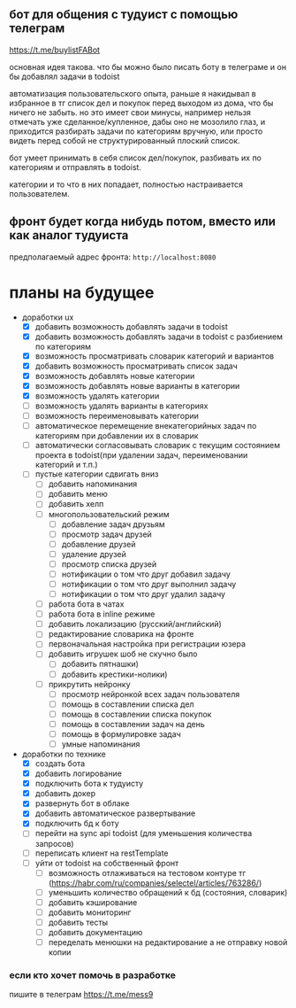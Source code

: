 ## бот для общения с тудуист с помощью телеграм

https://t.me/buylistFABot

основная идея такова. что бы можно было писать боту в телеграме и он бы добавлял задачи в todoist

автоматизация пользовательского опыта, раньше я накидывал в избранное в тг список дел и покупок перед выходом из дома,
что бы ничего не забыть. но это имеет свои минусы, например нельзя отмечать уже сделанное/купленное,
дабы оно не мозолило глаз, и приходится разбирать задачи по категориям вручную, или просто видеть перед собой
не структурированный плоский список.

бот умеет принимать в себя список дел/покупок, разбивать их по категориям и отправлять в todoist.

категории и то что в них попадает, полностью настраивается пользователем.

## фронт будет когда нибудь потом, вместо или как аналог тудуиста

предполагаемый адрес фронта:
`http://localhost:8080`

# планы на будущее

- доработки ux
    - [x] добавить возможность добавлять задачи в todoist
    - [x] добавить возможность добавлять задачи в todoist с разбиением по категориям
    - [x] возможность просматривать словарик категорий и вариантов
    - [x] добавить возможность просматривать список задач
    - [x] возможность добавлять новые категории
    - [x] возможность добавлять новые варианты в категории
    - [x] возможность удалять категории
    - [ ] возможность удалять варианты в категориях
    - [ ] возможность переименовывать категории
    - [ ] автоматическое перемещение внекатегорийных задач по категориям при добавлении их в словарик
  - [ ] автоматически согласовывать словарик с текущим состоянием проекта в todoist(при удалении задач, переименовании
    категорий и т.п.)
  - [ ] пустые категории сдвигать вниз
    - [ ] добавить напоминания
    - [ ] добавить меню
    - [ ] добавить хелп
    - [ ] многопользовательский режим
        - [ ] добавление задач друзьям
        - [ ] просмотр задач друзей
        - [ ] добавление друзей
        - [ ] удаление друзей
        - [ ] просмотр списка друзей
        - [ ] нотификации о том что друг добавил задачу
        - [ ] нотификации о том что друг выполнил задачу
        - [ ] нотификации о том что друг удалил задачу
    - [ ] работа бота в чатах
    - [ ] работа бота в inline режиме
    - [ ] добавить локализацию (русский/английский)
    - [ ] редактирование словарика на фронте
    - [ ] первоначальная настройка при регистрации юзера
    - [ ] добавить игрушек шоб не скучно было
        - [ ] добавить пятнашки)
        - [ ] добавить крестики-нолики)
    - [ ] прикрутить нейронку
        - [ ] просмотр нейронкой всех задач пользователя
        - [ ] помощь в составлении списка дел
        - [ ] помощь в составлении списка покупок
        - [ ] помощь в составлении задач на день
        - [ ] помощь в формулировке задач
        - [ ] умные напоминания

- доработки по технике
    - [x] создать бота
    - [x] добавить логирование
    - [x] подключить бота к тудуисту
    - [x] добавить докер
    - [x] развернуть бот в облаке
    - [x] добавить автоматическое развертывание
    - [x] подключить бд к боту
    - [ ] перейти на sync api todoist (для уменьшения количества запросов)
    - [ ] переписать клиент на restTemplate
  - [ ] уйти от todoist на собственный фронт
    - [ ] возможность отлаживаться на тестовом контуре тг (https://habr.com/ru/companies/selectel/articles/763286/)
    - [ ] уменьшить количество обращений к бд (состояния, словарик)
    - [ ] добавить кэширование
    - [ ] добавить мониторинг
    - [ ] добавить тесты
    - [ ] добавить документацию
    - [ ] переделать менюшки на редактирование а не отправку новой копии

### если кто хочет помочь в разработке

пишите в телеграм https://t.me/mess9